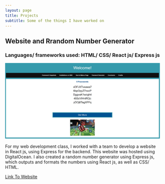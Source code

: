 ```yaml
---
layout: page
title: Projects
subtitle: Some of the things I have worked on
---
```

## Website and Rrandom Number Generator
### Languages/ frameworks used: HTML/ CSS/ React js/ Express js

![Snapshot of Website](/img/CPS530.jpg)


For my web development class, I worked with a team to develop a website in React js, using Express for the backend. This website was hosted using DigitalOcean. 
I also created a random number generator using Express js, which outputs and formats the numbers using React js, as well as CSS/ HTML.

[Link To Website](http://159.203.29.151:5000/#/Page4)


##

